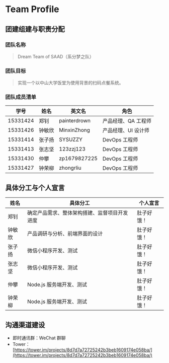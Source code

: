 # Team Profile

## 团建组建与职责分配

### 团队名称

> Dream Team of SAAD（系分梦之队）

### 团队目标

> 实现一个以中山大学饭堂为使用背景的扫码点餐系统。

### 团队成员清单

| 学号 | 姓名 | 英文名 | 角色 |
| - | - | - | - |
| 15331424 | 郑钊  | painterdrown | 产品经理、QA 工程师 |
| 15331426 | 钟敏欣 | MinxinZhong | 产品经理、UI 设计师 |
| 15331414 | 张子扬 | SYSUZZY | DevOps 工程师 |
| 15331413 | 张志坚 | 123zzj123 | DevOps 工程师 |
| 15331430 | 仲攀 | zp1679827225 | DevOps 工程师 |
| 15331427 | 钟荣柳 | zhongrliu | DevOps 工程师 |

## 具体分工与个人宣言

| 姓名 | 具体分工 | 个人宣言 |
| - | - | - |
| 郑钊 | 确定产品需求、整体架构搭建、监督项目开发进度 | 肚子好饿！ |
| 钟敏欣 | 产品调研与分析、前端界面的设计 | 肚子好饿！ |
| 张子扬 | 微信小程序开发、测试 | 肚子好饿！ |
| 张志坚 | 微信小程序开发、测试 | 肚子好饿！ |
| 仲攀 | Node.js 服务端开发、测试 | 肚子好饿！ |
| 钟荣柳 | Node.js 服务端开发、测试 | 肚子好饿！ |

## 沟通渠道建设

+ 即时通讯群：WeChat 群聊
+ Tower：[https://tower.im/projects/8d7d7a72725242b3beb1609174e058ba/](https://tower.im/projects/8d7d7a72725242b3beb1609174e058ba/)
